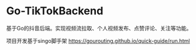 # Go-TikTokBackend
基于Go的抖音后端。实现视频流拉取、个人视频发布、点赞评论、关注等功能。

项目开发基于singo脚手架
https://gourouting.github.io/quick-guide/run.html
